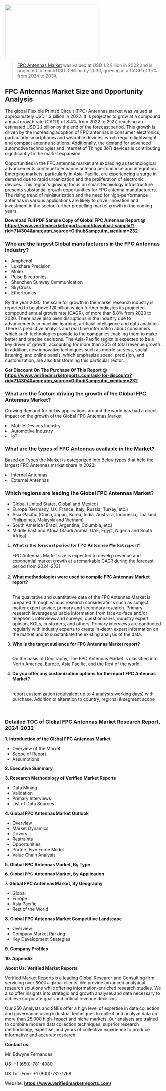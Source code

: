 
<img src="https://ffe5etoiles.com/wp-content/uploads/2024/12/MST1-300x171.png" alt="" width="300" height="171" class="alignnone size-medium wp-image-20088" /><blockquote><p><p><a href="https://www.verifiedmarketreports.com/download-sample/?rid=714304&utm_source=Github&utm_medium=232" target="_blank">FPC Antennas Market</a> was valued at USD 1.2 Billion in 2022 and is projected to reach USD 3 Billion by 2030, growing at a CAGR of 15% from 2024 to 2030.</p></blockquote><p><h2>FPC Antennas Market Size and Opportunity Analysis</h2><p>The global Flexible Printed Circuit (FPC) Antennas market was valued at approximately USD 1.3 billion in 2022. It is projected to grow at a compound annual growth rate (CAGR) of 8.4% from 2022 to 2027, reaching an estimated USD 2.1 billion by the end of the forecast period. This growth is driven by the increasing adoption of FPC antennas in consumer electronics, particularly smartphones and wearable devices, which require lightweight and compact antenna solutions. Additionally, the demand for advanced automotive technologies and Internet of Things (IoT) devices is contributing significantly to the market expansion.</p><p>Opportunities in the FPC antennas market are expanding as technological advancements continue to enhance antenna performance and integration. Emerging markets, particularly in Asia-Pacific, are experiencing a surge in demand due to rapid urbanization and the proliferation of electronic devices. This region's growing focus on smart technology infrastructure presents substantial growth opportunities for FPC antenna manufacturers. The rising trend of miniaturization and the need for high-performance antennas in various applications are likely to drive innovation and investment in the sector, further propelling market growth in the coming years.</p></p><p class=""><strong>Download Full PDF Sample Copy of Global FPC Antennas Report @ <a href="https://www.verifiedmarketreports.com/download-sample/?rid=714304&amp;utm_source=Github&amp;utm_medium=232" target="_blank">https://www.verifiedmarketreports.com/download-sample/?rid=714304&amp;utm_source=Github&amp;utm_medium=232</a></strong></p><h3 id="" class="">Who are the largest Global manufacturers in the FPC Antennas industry?</h3><p><li>Amphenol</li><li> Luxshare Precision</li><li> Molex</li><li> Pulse Electronics</li><li> Shenzhen Sunway Communication</li><li> SkyCross</li><li> Ethertronics</li></p><div class=""><div class="" dir="" data-message-author-role="" data-message-id="" data-message-model-slug=""><div class=""><div class=""><div class=""><div class="" dir="" data-message-author-role="" data-message-id="" data-message-model-slug=""><div class=""><div class=""><p>By the year 2030, the scale for growth in the market research industry is reported to be above 120 billion which further indicates its projected compound annual growth rate (CAGR), of more than 5.8% from 2023 to 2030. There have also been disruptions in the industry due to advancements in machine learning, artificial intelligence and data analytics There is predictive analysis and real time information about consumers which such technologies provide to the companies enabling them to make better and precise decisions. The Asia-Pacific region is expected to be a key driver of growth, accounting for more than 35% of total revenue growth. In addition, new innovative techniques such as mobile surveys, social listening, and online panels, which emphasize speed, precision, and customization, are also transforming this particular sector.</p><p><strong>Get Discount On The Purchase Of This Report @&nbsp; <a href="https://www.verifiedmarketreports.com/ask-for-discount/?rid=714304&amp;utm_source=Github&amp;utm_medium=232" target="_blank">https://www.verifiedmarketreports.com/ask-for-discount/?rid=714304&amp;utm_source=Github&amp;utm_medium=232</a></strong></p></div></div></div></div></div></div></div></div><h3 id="" class="">What are the factors driving the growth of the Global FPC Antennas Market?</h3><p id="" class="">Growing demand for below applications around the world has had a direct impact on the growth of the Global FPC Antennas Market</p><p id="" class=""><li>Mobile Devices Industry</li><li> Automotive Industry</li><li> IoT</li></p><h3 id="" class="">What are the types of FPC Antennas available in the Market?</h3><p id="" class="">Based on Types the Market is categorized into Below types that held the largest FPC Antennas market share In 2023.</p><p id="" class=""><li>Internal Antennas</li><li> External Antennas</li></p><h3 id="" class="">Which regions are leading the Global FPC Antennas Market?</h3><ul><li>Global (United States, Global and Mexico)</li><li>Europe (Germany, UK, France, Italy, Russia, Turkey, etc.)</li><li>Asia-Pacific (China, Japan, Korea, India, Australia, Indonesia, Thailand, Philippines, Malaysia and Vietnam)</li><li>South America (Brazil, Argentina, Columbia, etc.)</li><li>Middle East and Africa (Saudi Arabia, UAE, Egypt, Nigeria and South Africa)</li></ul><p><ol><li><strong>What is the forecast period for FPC Antennas Market report?<br /></strong><br /><span data-sheets-root="1" data-sheets-value="{&quot;1&quot;:2,&quot;2&quot;:&quot;XXXX size is expected to develop revenue and exponential market growth at a remarkable CAGR during the forecast period from 2024&ndash;2030.&quot;}" data-sheets-userformat="{&quot;2&quot;:12674,&quot;4&quot;:{&quot;1&quot;:2,&quot;2&quot;:16776960},&quot;10&quot;:2,&quot;11&quot;:0,&quot;15&quot;:&quot;Arial&quot;,&quot;16&quot;:12}">FPC Antennas Market size is expected to develop revenue and exponential market growth at a remarkable CAGR during the forecast period from 2024&ndash;2031.</span><br /><br /></li><li><strong>What methodologies were used to compile FPC Antennas Market report?<br /><br /></strong><p>The qualitative and quantitative data of the&nbsp;FPC Antennas Market is prepared through various research considerations such as subject matter expert advice, primary and secondary research. Primary research leverages valuable information from face-to-face and/or telephonic interviews and surveys, questionnaires, industry expert opinion, KOLs, customers, and others. Primary interviews are conducted regularly with industry experts to create in-depth expert information on the market and to substantiate the existing analysis of the data.&nbsp;</p></li><li><strong>Who is the target audience for FPC Antennas Market report?<br /><br /></strong><p>On the basis of Geography, The&nbsp;FPC Antennas Market is classified into North America, Europe, Asia Pacific, and the Rest of the world.</p></li><li><strong>Do you offer any customization options for the report FPC Antennas Market?<br /><br /></strong><p>report customization (equivalent up to 4 analyst&rsquo;s working days) with purchase. Addition or alteration to country, regional &amp; segment scope</p><p>&nbsp;</p></li></ol></p><h3 id="" class="">Detailed TOC of Global FPC Antennas Market Research Report, 2024-2032</h3><p id="" class=""><strong>1. Introduction of the Global FPC Antennas Market</strong></p><ul><li>Overview of the Market</li><li>Scope of Report</li><li>Assumptions</li></ul><p id="" class=""><strong>2. Executive Summary</strong></p><p id="" class=""><strong>3. Research Methodology of&nbsp;Verified Market Reports</strong></p><ul><li>Data Mining</li><li>Validation</li><li>Primary Interviews</li><li>List of Data Sources</li></ul><p id="" class=""><strong>4. Global FPC Antennas Market Outlook</strong></p><ul><li>Overview</li><li>Market Dynamics</li><li>Drivers</li><li>Restraints</li><li>Opportunities</li><li>Porters Five Force Model</li><li>Value Chain Analysis</li></ul><p id="" class=""><strong>5. Global FPC Antennas Market, By&nbsp;Type</strong></p><p id="" class=""><strong>6. Global FPC Antennas Market, By Application</strong></p><p id="" class=""><strong>7. Global FPC Antennas Market, By Geography</strong></p><ul><li>Global</li><li>Europe</li><li>Asia Pacific</li><li>Rest of the World</li></ul><p id="" class=""><strong>8. Global FPC Antennas Market Competitive Landscape</strong></p><ul><li>Overview</li><li>Company Market Ranking</li><li>Key Development Strategies</li></ul><p id="" class=""><strong>9. Company Profiles</strong></p><p id="" class=""><strong>10. Appendix</strong></p><p id="" class=""><strong>About Us: Verified Market Reports</strong></p><p id="" class="">Verified Market Reports is a leading Global Research and Consulting firm servicing over 5000+ global clients. We provide advanced analytical research solutions while offering information-enriched research studies. We also offer insights into strategic and growth analyses and data necessary to achieve corporate goals and critical revenue decisions.</p><p id="" class="">Our 250 Analysts and SMEs offer a high level of expertise in data collection and governance using industrial techniques to collect and analyze data on more than 25,000 high-impact and niche markets. Our analysts are trained to combine modern data collection techniques, superior research methodology, expertise, and years of collective experience to produce informative and accurate research.</p><p id="" class=""><strong>Contact us:</strong></p><p id="" class="">Mr. Edwyne Fernandes</p><p id="" class="">US: +1 (650)-781-4080</p><p id="" class="">US Toll-Free: +1 (800)-782-1768</p><p id="" class="">Website: <a target="" data-test-app-aware-link=""><strong>https://www.verifiedmarketreports.com/</strong></a></p>
